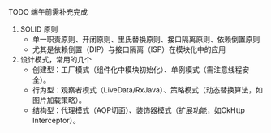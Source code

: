 
TODO 端午前需补充完成

1. SOLID 原则
   - 单一职责原则、开闭原则、里氏替换原则、接口隔离原则、依赖倒置原则
   - 尤其是依赖倒置（DIP）与接口隔离（ISP）在模块化中的应用
2. 设计模式，常用的几个 
   - 创建型：工厂模式（组件化中模块初始化）、单例模式（需注意线程安全）。
   - 行为型：观察者模式（LiveData/RxJava）、策略模式（动态替换算法，如图片加载策略）。
   - 结构型：代理模式（AOP切面）、装饰器模式（扩展功能，如OkHttp Interceptor）。